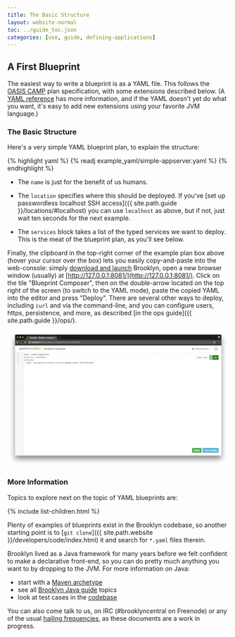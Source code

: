 ```yaml
---
title: The Basic Structure
layout: website-normal
toc: ../guide_toc.json
categories: [use, guide, defining-applications]
---
```


## A First Blueprint

The easiest way to write a blueprint is as a YAML file.
This follows the  <a href="https://www.oasis-open.org/committees/camp/">OASIS CAMP</a> plan specification, 
with some extensions described below.
(A [YAML reference](yaml-reference.html) has more information,
and if the YAML doesn't yet do what you want,
it's easy to add new extensions using your favorite JVM language.)

### The Basic Structure

Here's a very simple YAML blueprint plan, to explain the structure:

{% highlight yaml %}
{% readj example_yaml/simple-appserver.yaml %}
{% endhighlight %}

* The `name` is just for the benefit of us humans.

* The `location` specifies where this should be deployed.
  If you've [set up passwordless localhost SSH access]({{ site.path.guide }}/locations/#localhost) 
  you can use `localhost` as above, but if not, just wait ten seconds for the next example.
  
* The `services` block takes a list of the typed services we want to deploy.
  This is the meat of the blueprint plan, as you'll see below.

Finally, the clipboard in the top-right corner of the example plan box above (hover your cursor over the box)  lets you easily copy-and-paste into the web-console:
simply [download and launch]({{book.path.docs}}/start/running.md) Brooklyn, 
open a new browser window (usually) at [http://127.0.0.1:8081/](http://127.0.0.1:8081/).
Click on the tile "Blueprint Composer", then on the double-arrow located on the top right of the screen (to switch to the YAML mode),
paste the copied YAML into the editor and press "Deploy". 
There are several other ways to deploy, including `curl` and via the command-line,
and you can configure users, https, persistence, and more, 
as described [in the ops guide]({{ site.path.guide }}/ops/).

[![Web Console](web-console-yaml-700.png "YAML via Web Console")](web-console-yaml.png)



<!--
TODO building up children entities

-->



### More Information

Topics to explore next on the topic of YAML blueprints are:

{% include list-children.html %}

Plenty of examples of blueprints exist in the Brooklyn codebase,
so another starting point is to [`git clone`]({{ site.path.website }}/developers/code/index.html) it
and search for `*.yaml` files therein.

Brooklyn lived as a Java framework for many years before we felt confident
to make a declarative front-end, so you can do pretty much anything you want to
by dropping to the JVM. For more information on Java:

* start with a [Maven archetype]({{site.path.guide}}/blueprints/java/archetype.html)
* see all [Brooklyn Java guide]({{site.path.guide}}/blueprints/java/) topics
* look at test cases in the [codebase](https://github.com/apache/brooklyn)

<!-- 
TODO
* review some [examples]({{site.path.guide}}/use/examples/index.html)
-->

You can also come talk to us, on IRC (#brooklyncentral on Freenode) or
any of the usual [hailing frequencies]({{site.path.website}}/community/),
as these documents are a work in progress.
